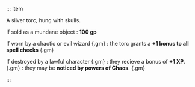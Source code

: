 ::: item

A silver torc, hung with skulls.

If sold as a mundane object
: **100 gp**

If worn by a chaotic or evil wizard {.gm}
: the torc grants a **+1 bonus to all spell checks** {.gm}

If destroyed by a lawful character {.gm}
: they recieve a bonus of **+1 XP**. {.gm}
: they may be **noticed by powers of Chaos**. {.gm}

:::